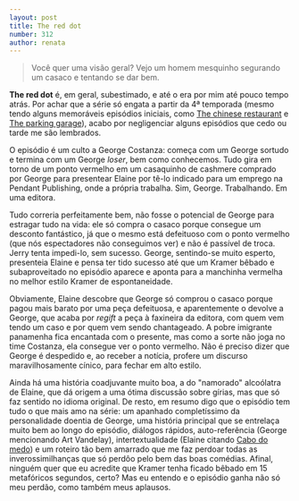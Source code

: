 ```yaml
---
layout: post
title: The red dot
number: 312
author: renata
---
```


> Você quer uma visão geral? Vejo um homem mesquinho segurando um casaco e tentando se dar bem.

**The red dot** é, em geral, subestimado, e até o era por mim até pouco tempo atrás. Por achar que a série só engata a partir da 4ª temporada (mesmo tendo alguns memoráveis episódios iniciais, como <a href="http://movimentoseinfeld.com.br/the-chinese-restaurant.html">The chinese restaurant</a> e <a href="http://movimentoseinfeld.com.br/the-parking-garage.html">The parking garage</a>), acabo por negligenciar alguns episódios que cedo ou tarde me são lembrados.

O episódio é um culto a George Costanza: começa com um George sortudo e termina com um George *loser*, bem como conhecemos. Tudo gira em torno de um ponto vermelho em um casaquinho de cashmere comprado por George para presentear Elaine por tê-lo indicado para um emprego na Pendant Publishing, onde a própria trabalha. Sim, George. Trabalhando. Em uma editora.

Tudo correria perfeitamente bem, não fosse o potencial de George para estragar tudo na vida: ele só compra o casaco porque consegue um desconto fantástico, já que o mesmo está defeituoso com o ponto vermelho (que nós espectadores não conseguimos ver) e não é passível de troca. Jerry tenta impedi-lo, sem sucesso. George, sentindo-se muito esperto, presenteia Elaine e pensa ter tido sucesso até que um Kramer bêbado e subaproveitado no episódio aparece e aponta para a manchinha vermelha no melhor estilo Kramer de espontaneidade.

Obviamente, Elaine descobre que George só comprou o casaco porque pagou mais barato por uma peça defeituosa, e aparentemente o devolve a George, que acaba por *regift* a peça à faxineira da editora, com quem vem tendo um caso e por quem vem sendo chantageado. A pobre imigrante panamenha fica encantada com o presente, mas como a sorte não joga no time Costanza, ela consegue ver o ponto vermelho. Não é preciso dizer que George é despedido e, ao receber a notícia, profere um discurso maravilhosamente cínico, para fechar em alto estilo.

Ainda há uma história coadjuvante muito boa, a do "namorado" alcoólatra de Elaine, que dá origem a uma ótima discussão sobre gírias, mas que só faz sentido no idioma original. De resto, em resumo digo que o episódio tem tudo o que mais amo na série: um apanhado completíssimo da personalidade doentia de George, uma história principal que se entrelaça muito bem ao longo do episódio, diálogos rápidos, auto-referência (George mencionando Art Vandelay), intertextualidade (Elaine citando <a href="http://www.imdb.com/title/tt0101540/">Cabo do medo</a>) e um roteiro tão bem amarrado que me faz perdoar todas as inverossimilhanças que só perdôo pelo bem das boas comédias. Afinal, ninguém quer que eu acredite que Kramer tenha ficado bêbado em 15 metafóricos segundos, certo? Mas eu entendo e o episódio ganha não só meu perdão, como também meus aplausos.
